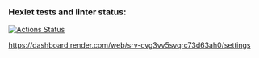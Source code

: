 ### Hexlet tests and linter status:
[![Actions Status](https://github.com/Wingle-ops/java-project-72/actions/workflows/hexlet-check.yml/badge.svg)](https://github.com/Wingle-ops/java-project-72/actions)

https://dashboard.render.com/web/srv-cvg3vv5svqrc73d63ah0/settings